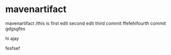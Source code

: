 # mavenartifact
mavenartifact
/this is first edit 
second edit
third commit
ffefehifourth commit
gdgsgfes

hi ajay 

fesfsef
